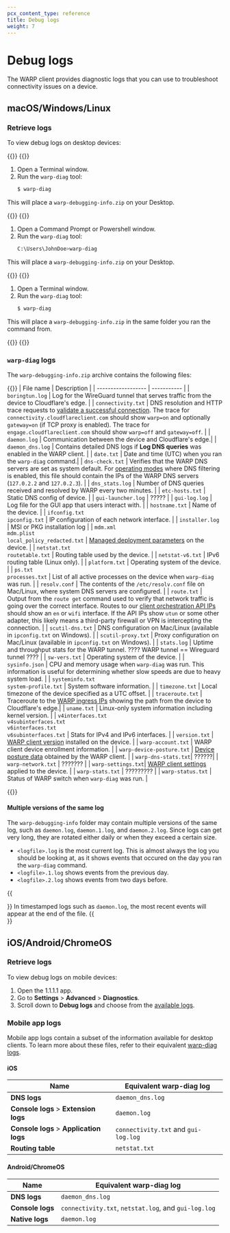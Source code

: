 ```yaml
---
pcx_content_type: reference
title: Debug logs
weight: 7
---
```


# Debug logs

The WARP client provides diagnostic logs that you can use to troubleshoot connectivity issues on a device.

## macOS/Windows/Linux

### Retrieve logs

To view debug logs on desktop devices:

{{<tabs labels="macOS | Windows | Linux">}}
{{<tab label="macOS" no-code="true">}}

1. Open a Terminal window.
2. Run the `warp-diag` tool:
    ```sh
    $ warp-diag
    ```
This will place a `warp-debugging-info.zip` on your Desktop.

{{</tab>}}
{{<tab label="Windows" no-code="true">}}
 
1. Open a Command Prompt or Powershell window.
2. Run the `warp-diag` tool:
    ```bash
    C:\Users\JohnDoe>warp-diag
    ```
This will place a `warp-debugging-info.zip` on your Desktop.

{{</tab>}}
{{<tab label="Linux" no-code="true">}}
 
1. Open a Terminal window.
2. Run the `warp-diag` tool:
    ```sh
    $ warp-diag
    ```
This will place a `warp-debugging-info.zip` in the same folder you ran the command from.

{{</tab>}}
{{</tabs>}}

### `warp-diag` logs

The `warp-debugging-info.zip` archive contains the following files:

{{<table-wrap>}}
| File name          | Description |
| ------------------ | ----------- |
| `boringtun.log`    | Log for the WireGuard tunnel that serves traffic from the device to Cloudflare's edge. |
| `connectivity.txt` | DNS resolution and HTTP trace requests to [validate a successful connection](/cloudflare-one/connections/connect-devices/warp/deployment/firewall/#connectivity-check). The trace for `connectivity.cloudflareclient.com` should show `warp=on` and optionally `gateway=on` (if TCP proxy is enabled). The trace for `engage.cloudflareclient.com` should show `warp=off` and `gateway=off`. |
| `daemon.log`       | Communication between the device and Cloudflare's edge.|
| `daemon_dns.log`   | Contains detailed DNS logs if **Log DNS queries** was enabled in the WARP client. |
| `date.txt`         | Date and time (UTC) when you ran the `warp-diag` command.|
| `dns-check.txt`    | Verifies that the WARP DNS servers are set as system default. For [operating modes](/cloudflare-one/connections/connect-devices/warp/#warp-client-modes) where DNS filtering is enabled, this file should contain the IPs of the WARP DNS servers (`127.0.2.2` and `127.0.2.3`). |
| `dns_stats.log`    | Number of DNS queries received and resolved by WARP every two minutes. |
| `etc-hosts.txt`    | Static DNS config of device. |
| `gui-launcher.log` | ????? |
| `gui-log.log`      | Log file for the GUI app that users interact with. |
| `hostname.txt`     | Name of the device. |
| `ifconfig.txt` </br> `ipconfig.txt`    | IP configuration of each network interface. |
| `installer.log`    | MSI or PKG installation log |
| `mdm.xml` </br> `mdm.plist` </br> `local_policy_redacted.txt` | [Managed deployment parameters](/cloudflare-one/connections/connect-devices/warp/deployment/mdm-deployment/parameters/) on the device. |
| `netstat.txt` </br> `routetable.txt` | Routing table used by the device.  |
| `netstat-v6.txt`   | IPv6 routing table (Linux only). |
| `platform.txt`     | Operating system of the device. |
| `ps.txt` <br> `processes.txt` | List of all active processes on the device when `warp-diag` was run. |
| `resolv.conf`      |  The contents of the `/etc/resolv.conf` file on Mac/Linux, where system DNS servers are configured. |
| `route.txt`        | Output from the `route get` command used to verify that network traffic is going over the correct interface. Routes to our [client orchestration API IPs](/cloudflare-one/connections/connect-devices/warp/deployment/firewall/#client-orchestration-api) should show an `en` or `wifi` interface. If the API IPs show `utun` or some other adapter, this likely means a third-party firewall or VPN is intercepting the connection. |
| `scutil-dns.txt`   | DNS configuration on Mac/Linux (available in `ipconfig.txt` on Windows). |
| `scutil-proxy.txt` | Proxy configuration on Mac/Linux (available in `ipconfig.txt` on Windows). |
| `stats.log`        | Uptime and throughput stats for the WARP tunnel. ???? WARP tunnel == Wireguard tunnel ???? |
| `sw-vers.txt`      | Operating system of the device. |
| `sysinfo.json`     | CPU and memory usage when `warp-diag` was run. This information is useful for determining whether slow speeds are due to heavy system load. |
| `systeminfo.txt` </br> `system-profile.txt` | System software information.  |
| `timezone.txt`     | Local timezone of the device specified as a UTC offset. |
| `traceroute.txt`   | Traceroute to the [WARP ingress IPs](/cloudflare-one/connections/connect-devices/warp/deployment/firewall/#warp-ingress-ip) showing the path from the device to Cloudflare's edge.|
| `uname.txt`        |  Linux-only system information including kernel version. |
| `v4interfaces.txt` </br> `v4subinterfaces.txt` </br> `v6interfaces.txt` </br> `v6subinterfaces.txt` | Stats for IPv4 and IPv6 interfaces. |
| `version.txt`      | [WARP client version](/cloudflare-one/connections/connect-devices/warp/download-warp/) installed on the device. |
| `warp-account.txt` | WARP client device enrollment information. |
| `warp-device-posture.txt` | [Device posture data](/cloudflare-one/identity/devices/warp-client-checks/) obtained by the WARP client. |
| `warp-dns-stats.txt`| ??????|
| `warp-network.txt` | ??????? |
| `warp-settings.txt`| [WARP client settings](/cloudflare-one/connections/connect-devices/warp/configure-warp/warp-settings/) applied to the device. |
| `warp-stats.txt`   | ????????? |
| `warp-status.txt`  | Status of WARP switch when `warp-diag` was run. |

{{</table-wrap>}}

#### Multiple versions of the same log

The `warp-debugging-info` folder may contain multiple versions of the same log, such as `daemon.log`, `daemon.1.log`, and `daemon.2.log`. Since logs can get very long, they are rotated either daily or when they exceed a certain size.

- `<logfile>.log` is the most current log. This is almost always the log you should be looking at, as it shows events that occured on the day you ran the `warp-diag` command.
- `<logfile>.1.log` shows events from the previous day.
- `<logfile>.2.log` shows events from two days before.

{{<Aside type="note">}}
In timestamped logs such as `daemon.log`, the most recent events will appear at the end of the file.
{{</Aside>}}

## iOS/Android/ChromeOS

### Retrieve logs

To view debug logs on mobile devices:

1. Open the 1.1.1.1 app.
2. Go to **Settings** > **Advanced** > **Diagnostics**.
3. Scroll down to **Debug logs** and choose from the [available logs](#mobile-app-logs).

### Mobile app logs

Mobile app logs contain a subset of the information available for desktop clients. To learn more about these files, refer to their equivalent [warp-diag logs](#warp-diag-logs).

#### iOS

| Name          | Equivalent warp-diag log |
| ------------------ | ----------- | 
| **DNS logs**       | `daemon_dns.log`|
| **Console logs** > **Extension logs** | `daemon.log`|
| **Console logs** > **Application logs** | `connectivity.txt` and `gui-log.log`|
| **Routing table**  | `netstat.txt`|

#### Android/ChromeOS

| Name          | Equivalent warp-diag log |
| ------------------ | ----------- |
| **DNS logs**       | `daemon_dns.log`|
| **Console logs** | `connectivity.txt`, `netstat.log`, and `gui-log.log` |
| **Native logs**  | `daemon.log` |